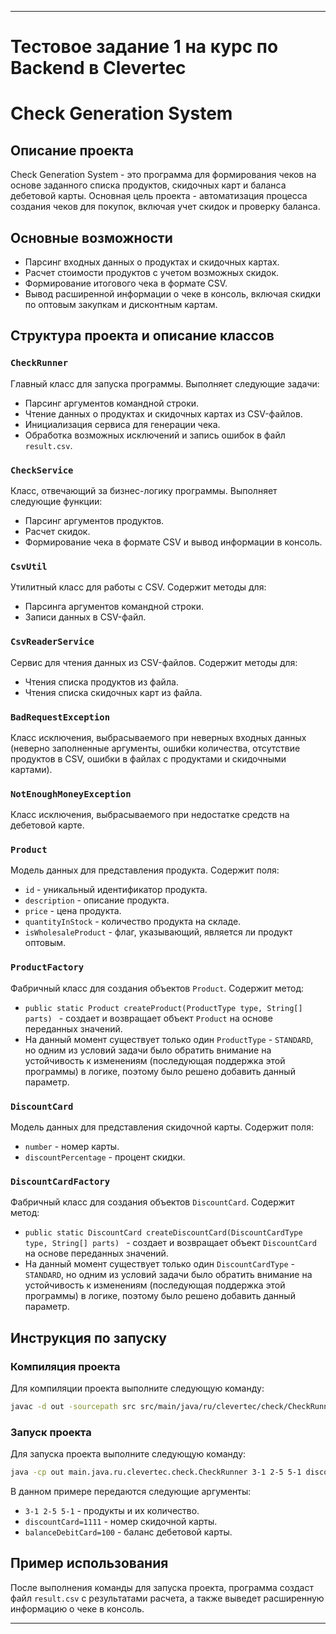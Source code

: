 
---
# Тестовое задание 1 на курс по Backend в Clevertec

# Check Generation System

## Описание проекта

Check Generation System - это программа для формирования чеков на основе заданного списка продуктов, скидочных карт и баланса дебетовой карты. Основная цель проекта - автоматизация процесса создания чеков для покупок, включая учет скидок и проверку баланса.

## Основные возможности

- Парсинг входных данных о продуктах и скидочных картах.
- Расчет стоимости продуктов с учетом возможных скидок.
- Формирование итогового чека в формате CSV.
- Вывод расширенной информации о чеке в консоль, включая скидки по оптовым закупкам и дисконтным картам.

## Структура проекта и описание классов

### `CheckRunner`
Главный класс для запуска программы. Выполняет следующие задачи:
- Парсинг аргументов командной строки.
- Чтение данных о продуктах и скидочных картах из CSV-файлов.
- Инициализация сервиса для генерации чека.
- Обработка возможных исключений и запись ошибок в файл `result.csv`.

### `CheckService`
Класс, отвечающий за бизнес-логику программы. Выполняет следующие функции:
- Парсинг аргументов продуктов.
- Расчет скидок.
- Формирование чека в формате CSV и вывод информации в консоль.

### `CsvUtil`
Утилитный класс для работы с CSV. Содержит методы для:
- Парсинга аргументов командной строки.
- Записи данных в CSV-файл.

### `CsvReaderService`
Сервис для чтения данных из CSV-файлов. Содержит методы для:
- Чтения списка продуктов из файла.
- Чтения списка скидочных карт из файла.

### `BadRequestException`
Класс исключения, выбрасываемого при неверных входных данных (неверно заполненные аргументы, ошибки количества, отсутствие продуктов в CSV, ошибки в файлах с продуктами и скидочными картами).

### `NotEnoughMoneyException`
Класс исключения, выбрасываемого при недостатке средств на дебетовой карте.

### `Product`
Модель данных для представления продукта. Содержит поля:
- `id` - уникальный идентификатор продукта.
- `description` - описание продукта.
- `price` - цена продукта.
- `quantityInStock` - количество продукта на складе.
- `isWholesaleProduct` - флаг, указывающий, является ли продукт оптовым.

### `ProductFactory`
Фабричный класс для создания объектов `Product`. Содержит метод:
- `public static Product createProduct(ProductType type, String[] parts) ` - создает и возвращает объект `Product` на основе переданных значений.  
- На данный момент существует только один `ProductType` - `STANDARD`, но одним из условий задачи было обратить внимание на устойчивость к изменениям (последующая поддержка этой программы) в логике, поэтому было решено добавить данный параметр.

### `DiscountCard`
Модель данных для представления скидочной карты. Содержит поля:
- `number` - номер карты.
- `discountPercentage` - процент скидки.

### `DiscountCardFactory`
Фабричный класс для создания объектов `DiscountCard`. Содержит метод:
- `public static DiscountCard createDiscountCard(DiscountCardType type, String[] parts) ` - создает и возвращает объект `DiscountCard` на основе переданных значений.
- На данный момент существует только один `DiscountCardType` - `STANDARD`, но одним из условий задачи было обратить внимание на устойчивость к изменениям (последующая поддержка этой программы) в логике, поэтому было решено добавить данный параметр.

## Инструкция по запуску

### Компиляция проекта

Для компиляции проекта выполните следующую команду:

```sh
javac -d out -sourcepath src src/main/java/ru/clevertec/check/CheckRunner.java
```

### Запуск проекта

Для запуска проекта выполните следующую команду:

```sh
java -cp out main.java.ru.clevertec.check.CheckRunner 3-1 2-5 5-1 discountCard=1111 balanceDebitCard=100
```

В данном примере передаются следующие аргументы:
- `3-1 2-5 5-1` - продукты и их количество.
- `discountCard=1111` - номер скидочной карты.
- `balanceDebitCard=100` - баланс дебетовой карты.

## Пример использования

После выполнения команды для запуска проекта, программа создаст файл `result.csv` с результатами расчета, а также выведет расширенную информацию о чеке в консоль.

---
